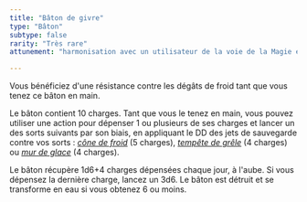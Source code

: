 ```yaml
---
title: "Bâton de givre"
type: "Bâton"
subtype: false
rarity: "Très rare"
attunement: "harmonisation avec un utilisateur de la voie de la Magie exigée"

---
```

Vous bénéficiez d'une résistance contre les dégâts de froid tant que vous tenez ce bâton en main.

Le bâton contient 10 charges. Tant que vous le tenez en main, vous pouvez utiliser une action pour dépenser 1 ou plusieurs de ses charges et lancer un des sorts suivants par son biais, en appliquant le DD des jets de sauvegarde contre vos sorts : [_cône de froid_](/grimoire/cone-de-froid/) (5 charges), [_tempête de grêle_](/grimoire/tempete-de-grele/) (4 charges) ou [_mur de glace_](/grimoire/mur-de-glace/) (4 charges).

Le bâton récupère 1d6+4 charges dépensées chaque jour, à l'aube. Si vous dépensez la dernière charge, lancez un 3d6. Le bâton est détruit et se transforme en eau si vous obtenez 6 ou moins.  
